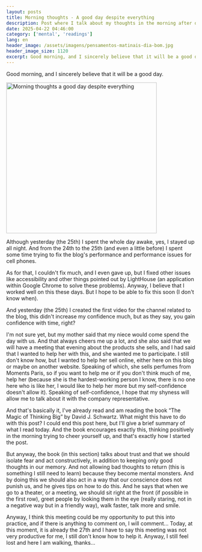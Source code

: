 ```yaml
---
layout: posts
title: Morning thoughts - A good day despite everything
description: Post where I talk about my thoughts in the morning after doing some tasks.
date: 2025-04-22 04:46:00
category: ['mental', 'readings']
lang: en
header_image: /assets/imagens/pensamentos-matinais-dia-bom.jpg
header_image_size: 1120
excerpt: Good morning, and I sincerely believe that it will be a good day. Although yesterday (the 25th) ...
---
```


Good morning, and I sincerely believe that it will be a good day.

<img alt="Morning thoughts a good day despite everything"  src="{{ '/assets/imagens/pensamentos-matinais-dia-bom.jpg' | relative_url }}" width="400" height="400">

Although yesterday (the 25th) I spent the whole day awake, yes, I stayed up all night. And from the 24th to the 25th (and even a little before) I spent some time trying to fix the blog's performance and performance issues for cell phones.

As for that, I couldn't fix much, and I even gave up, but I fixed other issues like accessibility and other things pointed out by LightHouse (an application within Google Chrome to solve these problems). Anyway, I believe that I worked well on this these days. But I hope to be able to fix this soon (I don't know when).

And yesterday (the 25th) I created the first video for the channel related to the blog, this didn't increase my confidence much, but as they say, you gain confidence with time, right?

I'm not sure yet, but my mother said that my niece would come spend the day with us. And that always cheers me up a lot, and she also said that we will have a meeting that evening about the products she sells, and I had said that I wanted to help her with this, and she wanted me to participate. I still don't know how, but I wanted to help her sell online, either here on this blog or maybe on another website. Speaking of which, she sells perfumes from Moments Paris, so if you want to help me or if you don't think much of me, help her (because she is the hardest-working person I know, there is no one here who is like her, I would like to help her more but my self-confidence doesn't allow it). Speaking of self-confidence, I hope that my shyness will allow me to talk about it with the company representative.

And that's basically it, I've already read and am reading the book “The Magic of Thinking Big” by David J. Schwartz. What might this have to do with this post? I could end this post here, but I'll give a brief summary of what I read today. And the book encourages exactly this, thinking positively in the morning trying to cheer yourself up, and that's exactly how I started the post.

But anyway, the book (in this section) talks about trust and that we should isolate fear and act constructively, in addition to keeping only good thoughts in our memory. And not allowing bad thoughts to return (this is something I still need to learn) because they become mental monsters. And by doing this we should also act in a way that our conscience does not punish us, and he gives tips on how to do this. And he says that when we go to a theater, or a meeting, we should sit right at the front (if possible in the first row), greet people by looking them in the eye (really staring, not in a negative way but in a friendly way), walk faster, talk more and smile.

Anyway, I think this meeting could be my opportunity to put this into practice, and if there is anything to comment on, I will comment... Today, at this moment, it is already the 27th and I have to say this meeting was not very productive for me, I still don't know how to help it. Anyway, I still feel lost and here I am walking, thanks...
